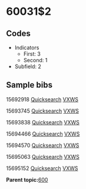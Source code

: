 # 60031$2

## Codes

-   Indicators
    -   First: 3
    -   Second: 1
-   Subfield: 2

## Sample bibs

15692918 [Quicksearch](https://search.library.yale.edu/catalog/15692918) [VXWS](http://prodorbis.library.yale.edu:7014/vxws/GetHoldingsService?bibId=15692918)

15693745 [Quicksearch](https://search.library.yale.edu/catalog/15693745) [VXWS](http://prodorbis.library.yale.edu:7014/vxws/GetHoldingsService?bibId=15693745)

15693838 [Quicksearch](https://search.library.yale.edu/catalog/15693838) [VXWS](http://prodorbis.library.yale.edu:7014/vxws/GetHoldingsService?bibId=15693838)

15694466 [Quicksearch](https://search.library.yale.edu/catalog/15694466) [VXWS](http://prodorbis.library.yale.edu:7014/vxws/GetHoldingsService?bibId=15694466)

15694570 [Quicksearch](https://search.library.yale.edu/catalog/15694570) [VXWS](http://prodorbis.library.yale.edu:7014/vxws/GetHoldingsService?bibId=15694570)

15695063 [Quicksearch](https://search.library.yale.edu/catalog/15695063) [VXWS](http://prodorbis.library.yale.edu:7014/vxws/GetHoldingsService?bibId=15695063)

15695152 [Quicksearch](https://search.library.yale.edu/catalog/15695152) [VXWS](http://prodorbis.library.yale.edu:7014/vxws/GetHoldingsService?bibId=15695152)

**Parent topic:**[600](../../tags/600/600.md)


